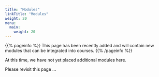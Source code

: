 ```yaml
---
title: "Modules"
linkTitle: "Modules"
weight: 20
menu:
  main:
    weight: 20
---
```


{{% pageinfo %}}
This page has been recently added and will contain new modules that can be integrated into courses.
{{% /pageinfo %}}


At this time, we have not yet placed additional modules here.

Please revisit this page ...

